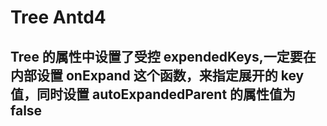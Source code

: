 # Tree Antd4

## Tree 的属性中设置了受控 expendedKeys,一定要在内部设置 onExpand 这个函数，来指定展开的 key 值，同时设置 autoExpandedParent 的属性值为 false
